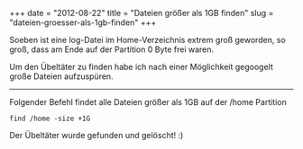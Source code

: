 +++
date = "2012-08-22"
title = "Dateien größer als 1GB finden"
slug = "dateien-groesser-als-1gb-finden"
+++

Soeben ist eine log-Datei im Home-Verzeichnis extrem groß geworden, so groß, dass am Ende auf der Partition 0 Byte frei waren.

Um den Übeltäter zu finden habe ich nach einer Möglichkeit gegoogelt große Dateien aufzuspüren.

<!--more-->
---

Folgender Befehl findet alle Dateien größer als 1GB auf der /home Partition

    find /home -size +1G

Der Übeltäter wurde gefunden und gelöscht! :)
